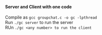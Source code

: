 #### Server and Client with one code
Compile as  `gcc groupchat.c -o gc -lpthread` <br>
Run `./gc server` to run the server <br>
RUn `./gc <any number> to run the client`
